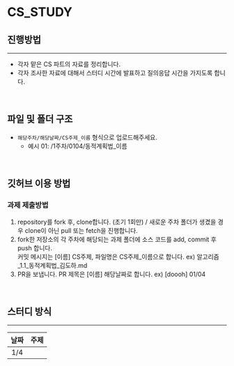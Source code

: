 # CS_STUDY

## 진행방법
---
- 각자 맡은 CS 파트의 자료를 정리합니다.   
- 각자 조사한 자료에 대해서 스터디 시간에 발표하고 질의응답 시간을 가지도록 합니다.  

</br>

## 파일 및 폴더 구조
- `해당주차/해당날짜/CS주제_이름` 형식으로 업로드해주세요.  
  - 예시 01: /1주차/0104/동적계획법_이름

</br>

## 깃허브 이용 방법
### 과제 제출방법
1. repository를 fork 후, clone합니다. (초기 1회만) / 새로운 주차 폴더가 생겼을 경우 clone이 아닌 pull 또는 fetch을 진행합니다.
2. fork한 저장소의 각 주차에 해당되는 과제 폴더에 소스 코드를 add, commit 후 push 합니다.   
   커밋 메시지는 [이름] CS주제, 파일명은 CS주제_이름으로 합니다. ex) 알고리즘_1.1_동적계획법_김도하.md
3. PR을 보냅니다. PR 제목은 [이름] 해당날짜로 합니다. ex) [doooh] 01/04

</br>


## 스터디 방식
---

| 날짜 | 주제 |
|:---:|:---:|
|1/4|  |

